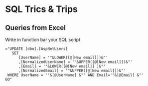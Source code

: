 # SQL Trics & Trips

## Queries from Excel

Write in function bar your SQL script

```EXCEL
="UPDATE [dbo].[AspNetUsers]
   SET 
      [UserName] = '"&LOWER([@[New email]])&"'
      ,[NormalizedUserName] = '"&UPPER([@[New email]])&"'
      ,[Email] = '"&LOWER([@[New email]] )&"'
      ,[NormalizedEmail] = '"&UPPER([@[New email]])&"'
 WHERE UserName = '"&[@UserName] &"' AND Email='"&[@Email] &"'
GO"
```
